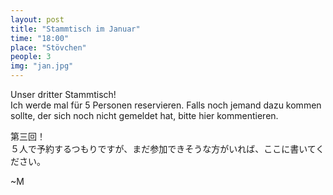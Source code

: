 ```yaml
---
layout: post
title: "Stammtisch im Januar"
time: "18:00"
place: "Stövchen"
people: 3
img: "jan.jpg"
---
```


Unser dritter Stammtisch!  
Ich werde mal für 5 Personen reservieren. Falls noch jemand dazu kommen sollte, der sich noch nicht gemeldet hat, bitte hier kommentieren.

第三回！  
５人で予約するつもりですが、まだ参加できそうな方がいれば、ここに書いてください。

~M
